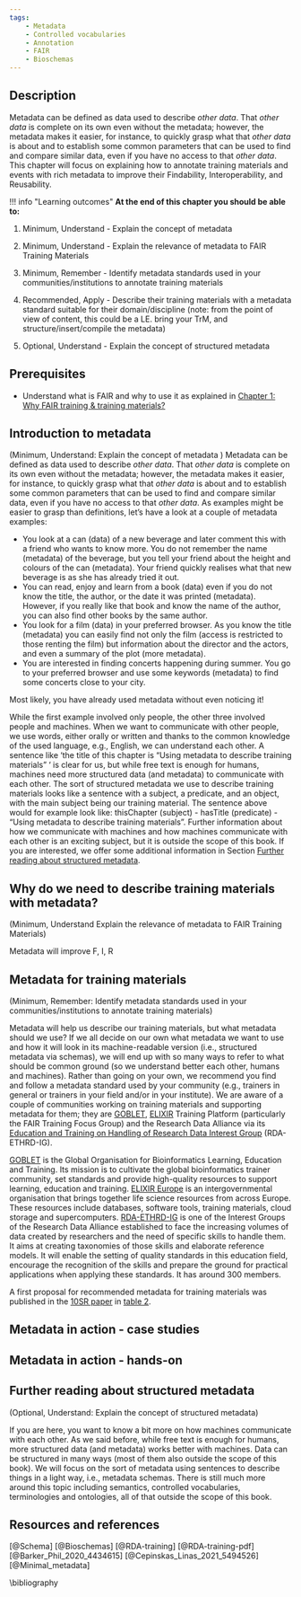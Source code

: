 ```yaml
---
tags:
    - Metadata
    - Controlled vocabularies
    - Annotation
    - FAIR
    - Bioschemas
---
```


## Description
Metadata can be defined as data used to describe _other data_. That _other data_ is complete on its own even without the metadata; however, the metadata makes it easier, for instance, to quickly grasp what that _other data_ is about and to establish some common parameters that can be used to find and compare similar data, even if you have no access to that _other data_. This chapter will focus on explaining how to annotate training materials and events with rich metadata to improve their Findability, Interoperability, and Reusability.

!!! info "Learning outcomes"
    **At the end of this chapter you should be able to:**

1. Minimum, Understand - Explain the concept of metadata 

2. Minimum, Understand - Explain the relevance of metadata to FAIR Training Materials

3. Minimum, Remember - Identify metadata standards used in your communities/institutions to annotate training materials

4. Recommended, Apply - Describe their training materials with a metadata standard suitable for their domain/discipline (note: from the point of view of content, this could be a LE. bring your TrM, and structure/insert/compile the metadata)

5. Optional, Understand - Explain the concept of structured metadata

## Prerequisites
* Understand what is FAIR and why to use it as explained in [Chapter 1: Why FAIR training & training materials?](https://elixir-fair-training.github.io/FAIR-training-handbook/chapters/chapter_01/)

## Introduction to metadata
(Minimum, Understand: Explain the concept of metadata )
Metadata can be defined as data used to describe *other data*. That *other data* is complete on its own even without the metadata; however, the metadata makes it easier, for instance, to quickly grasp what that *other data* is about and to establish some common parameters that can be used to find and compare similar data, even if you have no access to that *other data*. As examples might be easier to grasp than definitions, let’s have a look at a couple of metadata examples:

* You look at a can (data) of a new beverage and later comment this with a friend who wants to know more. You do not remember the name (metadata) of the beverage, but you tell your friend about the height and colours of the can (metadata). Your friend quickly realises what that new beverage is as she has already tried it out.
* You can read, enjoy and learn from a book (data) even if you do not know the title, the author, or the date it was printed (metadata). However, if you really like that book and know the name of the author, you can also find other books by the same author.
* You look for a film (data) in your preferred browser. As you know the title (metadata) you can easily find not only the film (access is restricted to those renting the film) but information about the director and the actors, and even a summary of the plot (more metadata).
* You are interested in finding concerts happening during summer. You go to your preferred browser and use some keywords (metadata) to find some concerts close to your city.

Most likely, you have already used metadata without even noticing it!

While the first example involved only people, the other three involved people and machines. When we want to communicate with other people, we use words, either orally or written and thanks to the common knowledge of the used language, e.g., English, we can understand each other. A sentence like ‘the title of this chapter is “Using metadata to describe training materials” ‘ is clear for us, but while free text is enough for humans, machines need more structured data (and metadata) to communicate with each other. The sort of structured metadata we use to describe training materials looks like a sentence with a subject, a predicate, and an object, with the main subject being our training material. The sentence above would for example look like: thisChapter (subject) - hasTitle (predicate) - “Using metadata to describe training materials”. Further information about how we communicate with machines and how machines communicate with each other is an exciting subject, but it is outside the scope of this book. If you are interested, we offer some additional information in Section [Further reading about structured metadata](#FR).

## Why do we need to describe training materials with metadata?
(Minimum, Understand Explain the relevance of metadata to FAIR Training Materials)

Metadata will improve F, I, R
## Metadata for training materials
(Minimum, Remember: Identify metadata standards used in your communities/institutions to annotate training materials)

Metadata will help us describe our training materials, but what metadata should we use? If we all decide on our own what metadata we want to use and how it will look in its machine-readable version (i.e., structured metadata via schemas), we will end up with so many ways to refer to what should be common ground (so we understand better each other, humans and machines). Rather than going on your own, we recommend you find and follow a metadata standard used by your community (e.g., trainers in general or trainers in your field and/or in your institute). We are aware of a couple of communities working on training materials and supporting metadata for them; they are [GOBLET](https://www.mygoblet.org/), [ELIXIR](https://elixir-europe.org) Training Platform (particularly the FAIR Training Focus Group) and the Research Data Alliance via its [Education and Training on Handling of Research Data Interest Group](https://www.rd-alliance.org/groups/education-and-training-handling-research-data.html) (RDA-ETHRD-IG).

[GOBLET](https://www.mygoblet.org/) is the Global Organisation for Bioinformatics Learning, Education and Training. Its mission is to cultivate the global bioinformatics trainer community, set standards and provide high-quality resources to support learning, education and training. [ELIXIR Europe](https://elixir-europe.org) is an intergovernmental organisation that brings together life science resources from across Europe. These resources include databases, software tools, training materials, cloud storage and supercomputers. [RDA-ETHRD-IG](https://www.rd-alliance.org/groups/education-and-training-handling-research-data.html) is one of the Interest Groups of the Research Data Alliance established to face the increasing volumes of data created by researchers and the need of specific skills to handle them. It aims at creating taxonomies of those skills and elaborate reference models. It will enable the setting of quality standards in this education field, encourage the recognition of the skills and prepare the ground for practical applications when applying these standards. It has around 300 members.

A first proposal for recommended metadata for training materials was published in the [10SR paper](https://journals.plos.org/ploscompbiol/article?id=10.1371/journal.pcbi.1007854#sec003) in [table 2](https://doi.org/10.1371/journal.pcbi.1007854.t002).

## Metadata in action - case studies
## Metadata in action - hands-on

## <a id="FR"></a> Further reading about structured metadata
(Optional, Understand: Explain the concept of structured metadata)

If you are here, you want to know a bit more on how machines communicate with each other. As we said before, while free text is enough for humans, more structured data (and metadata) works better with machines. Data can be structured in many ways (most of them also outside the scope of this book). We will focus on the sort of metadata using sentences to describe things in a light way, i.e., metadata schemas. There is still much more around this topic including semantics, controlled vocabularies, terminologies and ontologies, all of that outside the scope of this book.
## Resources and references

[@Schema]
[@Bioschemas]
[@RDA-training]
[@RDA-training-pdf]
[@Barker_Phil_2020_4434615]
[@Cepinskas_Linas_2021_5494526]
[@Minimal_metadata]

\bibliography
